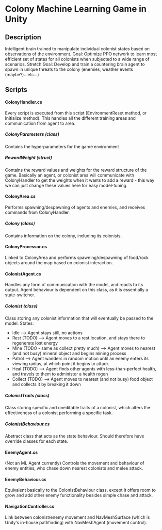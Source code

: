 # Colony Machine Learning Game in Unity
## Description
Intelligent brain trained to manipulate individual colonist states based on observations of the environment.
Goal: Optimize PPO network to learn most efficient set of states for all colonists when subjected to a wide range of scenarios.
Stretch Goal: Develop and train a countering brain agent to spawn in unique threats to the colony (enemies, weather events (maybe?)...etc...)

## Scripts
#### ColonyHandler.cs
Every script is executed from this script (EnvironmentReset method, or Initialize method). This handles all the different training areas and communication from agent to area.
##### ColonyParameters (class)
Contains the hyperparameters for the game environment
##### RewardWeight (struct)
Contains the reward values and weights for the reward structure of the game. Basically an agent, or colonist area will communicate with ColonyHandler to get the weights when it wants to add a reward - this way we can just change these values here for easy model-tuning.
#### ColonyArea.cs
Performs spawning/despawning of agents and enemies, and receives commands from ColonyHandler. 
##### Colony (class)
Contains information on the colony, including its colonists.
#### ColonyProcessor.cs
Linked to ColonyArea and performs spawning/despawning of food/rock objects around the map based on colonist interaction.
#### ColonistAgent.cs
Handles any form of communication with the model, and reacts to its output. Agent behaviour is dependent on this class, as it is essentially a state-switcher.
##### Colonist (class)
Class storing any colonist information that will eventually be passed to the model.
States:
- Idle
  --> Agent stays still, no actions
- Rest (TODO)
  --> Agent moves to a rest location, and stays there to regenerate lost energy
- Mine (TODO - same as collect pretty much)
  --> Agent moves to nearest (and not busy) mineral object and begins mining process
- Patrol
  --> Agent wanders in random motion until an enemy enters its viewing radius, at which point it begins to attack
- Heal (TODO)
  --> Agent finds other agents with less-than-perfect health, and travels to them to administer a health regen
- Collect (TODO)
  --> Agent moves to nearest (and not busy) food object and collects it by breaking it down
##### ColonistTraits (class)
Class storing specific and uneditable traits of a colonist, which alters the effectiveness of a colonist performing a specific task.
##### ColonistBehaviour.cs
Abstract class that acts as the state behaviour. Should therefore have override classes for each state.

#### EnemyAgent.cs
(Not an ML Agent currently) Controls the movement and behaviour of enemy entities, who chase down nearest colonists and melee attack.
#### EnemyBehaviour.cs
Equivalent basically to the ColonistBehaviour class, except it offers room to grow and add other enemy functionality besides simple chase and attack.

#### NavigationController.cs
Link between colonist/enemy movement and NavMeshSurface (which is Unity's in-house pathfinding) with NavMeshAgent (movement control).



